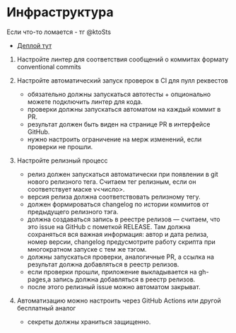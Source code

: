 # Инфраструктура 

Если что-то ломается - тг @ktoSts

* [Деплой тут](https://kantikyang.github.io/infost/)


1. Настройте линтер для соответствия сообщений о коммитах формату conventional commits

2. Настройте автоматический запуск проверок в CI для пулл реквестов

    - обязательно должны запускаться автотесты + опционально можете подключить линтер для кода. 
    - проверки должны запускаться автоматом на каждый коммит в PR. 
    - результат должен быть виден на странице PR в интерфейсе GitHub. 
    - нужно настроить ограничение на мерж изменений, если проверки не прошли. 

3. Настройте релизный процесс

    - релиз должен запускаться автоматически при появлении в git нового релизного тега. Считаем тег релизным, если он соответствует маске  v<число>.  
    - версия релиза должна соответствовать релизному тегу. 
    - должен формироваться changelog по истории коммитов от предыдущего релизного тэга. 
    - должна создаваться запись в реестре релизов — считаем, что это issue на GitHub с пометкой RELEASE. Там должна сохраняться вся важная информация:     автор и дата релиза, номер версии, changelog предусмотрите работу скрипта при многократном запуске с тем же тэгом.
    - должны запускаться проверки, аналогичные PR, а ссылка на результат должна добавляться в реестр релизов. 
    - если проверки прошли, приложение выкладывается на gh-pages,а запись должна добавляться в реестр релизов. 
    - после этого релизный issue можно автоматом закрыват. 

4. Автоматизацию можно настроить через GitHub Actions или другой бесплатный аналог
    - секреты должны храниться защищенно. 